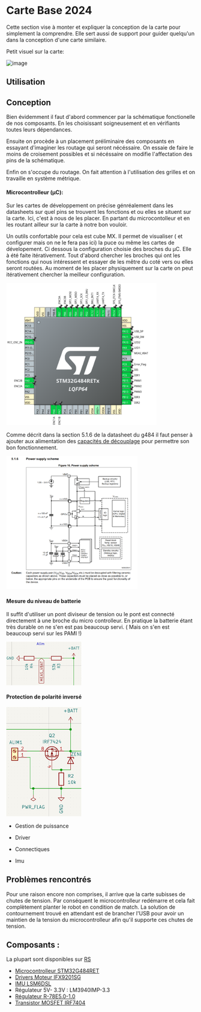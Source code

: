 # Carte Base 2024

Cette section vise à monter et expliquer la conception de la carte pour simplement la comprendre. Elle sert aussi de support pour guider quelqu'un dans la conception d'une carte similaire.


Petit visuel sur la carte:

<img src="../../images/carte_base_2024_annotation.png" alt="image" width="350" height="auto">

## Utilisation

## Conception

Bien évidemment il faut d'abord commencer par la schématique fonctionelle de nos composants. En les choisissant soigneusement et en vérifiants toutes leurs dépendances.

Ensuite on procède à un placement préliminaire des composants en essayant d'imaginer les routage qui seront nécéssaire. On essaie de faire le moins de croisement possibles et si nécéssaire on modifie l'affectation des pins de la schématique.

Enfin on s'occupe du routage. On fait attention à l'utilisation des grilles et on travaille en système métrique.

#### Microcontrolleur (µC):

Sur les cartes de développement on précise génréalement dans les datasheets sur quel pins se trouvent les fonctions et ou elles se situent sur la carte. Ici, c'est à nous de les placer. En partant du microcontolleur et en les routant ailleur sur la carte à notre bon vouloir.

Un outils confortable pour cela est cube MX. Il permet de visualiser ( et configurer mais on ne le fera pas ici) la puce ou même les cartes de dévelopement. Ci dessous la configuration choisie des broches du µC. Elle à été faite itérativement. Tout d'abord chercher les broches qui ont les fonctions qui nous intéressent et essayer de les mêtre du coté vers ou elles seront routées. Au moment de les placer physiquement sur la carte on peut itérativement chercher la meilleur configuration.

<img src="../../images/cube_mx_stm.png" alt="image" width="400" height="auto">

Comme décrit dans la section 5.1.6 de la datasheet du g484 il faut penser à ajouter aux alimentation des [capacités de découplage](../../elec/notions.md) pour permettre son bon fonctionnement.

<img src="../../images/g484-5.1.6.png" alt="image" width="350" height="auto">


#### Mesure du niveau de batterie

Il suffit d'utiliser un pont diviseur de tension ou le pont est connecté directement à une broche du micro controlleur. En pratique la batterie étant très durable on ne s'en est pas beaucoup servi. ( Mais on s'en est beaucoup servi sur les PAMI !)

<img src="../../images/meas_bat.png" alt="image" width="200" height="auto">


#### Protection de polarité inversé

<img src="../../images/protection_zener.png" alt="image" width="200" height="auto">





+ Gestion de puissance
+ Driver
+ Connectiques
 
+ Imu




## Problèmes rencontrés


Pour une raison encore non comprises, il arrive que la carte subisses de chutes de tension. Par conséquent le microcontrolleur redémarre et cela fait complètement planter le robot en condition de match. La solution de contournement trouvé en attendant est de brancher l'USB pour avoir un maintien de la tension du microcontrolleur afin qu'il supporte ces chutes de tension.

## Composants :
La plupart sont disponibles sur [RS](https://fr.rs-online.com/web/)
- [Microcontrolleur STM32G484RET](../../datasheets/stm32g484re-1.pdf)
- [Drivers Moteur IFX9201SG](../../datasheets/Infineon-IFX9201SG-DS-v01_01-EN.pdf)
- [IMU LSM6DSL](../../datasheets/lsm6dsl.pdf)
- Régulateur 5V- 3.3V : LM3940IMP-3.3
- [Régulateur R-78E5.0-1.0](../../datasheets/R-78E-1.0.pdf)
- [Transistor MOSFET IRF7404](../../datasheets/Infineon-IRF7404-DataSheet-v01_01-EN.pdf)
